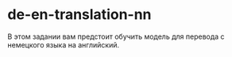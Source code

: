 # de-en-translation-nn

В этом задании вам предстоит обучить модель для перевода с немецкого языка на английский.
